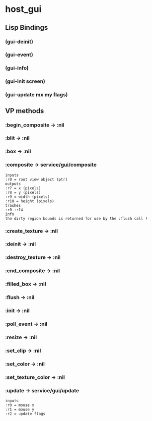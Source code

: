 # host_gui

## Lisp Bindings

### (gui-deinit)

### (gui-event)

### (gui-info)

### (gui-init screen)

### (gui-update mx my flags)

## VP methods

### :begin_composite -> :nil

### :blit -> :nil

### :box -> :nil

### :composite -> service/gui/composite

```code
inputs
:r0 = root view object (ptr)
outputs
:r7 = x (pixels)
:r8 = y (pixels)
:r9 = width (pixels)
:r10 = height (pixels)
trashes
:r0-:r14
info
the dirty region bounds is returned for use by the :flush call !
```

### :create_texture -> :nil

### :deinit -> :nil

### :destroy_texture -> :nil

### :end_composite -> :nil

### :filled_box -> :nil

### :flush -> :nil

### :init -> :nil

### :poll_event -> :nil

### :resize -> :nil

### :set_clip -> :nil

### :set_color -> :nil

### :set_texture_color -> :nil

### :update -> service/gui/update

```code
inputs
:r0 = mouse x
:r1 = mouse y
:r2 = update flags
```

